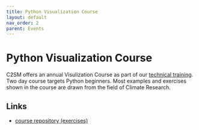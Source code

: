 ```yaml
---
title: Python Visualization Course
layout: default
nav_order: 2
parent: Events
---
```


# Python Visualization Course
C2SM offers an annual Visulization Course as part of our [technical training](https://c2sm.ethz.ch/education/technical-training.html).
Two day course targets Python beginners. Most examples and exercises shown in the course are drawn from the field of Climate Research.

## Links
- [course repository (exercises)](https://github.com/C2SM/pyvis/tree/main)
